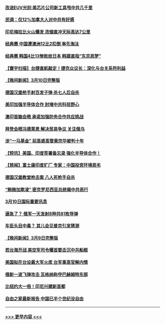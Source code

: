 #### [改进EUV光刻 美芯片公司新工具甩中共几千里](../pages/prog202/a103666733.md?t=03112143) 
#### [民调：仅12%加拿大人对中共有好感](../pages/prog202/a103666730.md?t=03112143) 
#### [印尼梅拉比火山爆发 浓烟直冲天际高达7公里](../pages/prog202/a103666751.md?t=03112143) 
#### [经典赛 中国遭澳洲12比2扣倒 率先淘汰](../pages/prog202/a103666735.md?t=03112143) 
#### [经典赛 韩国4比13惨败给日本 韩媒直指“东京恶梦”](../pages/prog202/a103666686.md?t=03112143) 
#### [【寰宇扫描】台捷直航敲定！捷克众议长：深化与台关系符利益](../pages/prog202/a103666615.md?t=03112143) 
#### [【晚间新闻】3月10日完整版](../pages/prog202/a103666622.md?t=03112143) 
#### [德国汉堡枪手射百发子弹 杀七人后自杀](../pages/prog202/a103666502.md?t=03112143) 
#### [美印加强半导体合作 封堵中共科技野心](../pages/prog202/a103666495.md?t=03112143) 
#### [澳印首脑会晤 承诺加强防务合作共应挑战](../pages/prog202/a103666497.md?t=03112143) 
#### [拜登会晤冯德莱恩 解决贸易争议 关注俄乌](../pages/prog202/a103666493.md?t=03112143) 
#### [涉“一马基金” 前高盛高管黄宗华被判十年](../pages/prog202/a103666289.md?t=03112143) 
#### [【短讯】美国、印度签署备忘录 强化半导体合作！](../pages/prog202/a103666287.md?t=03112143) 
#### [【禁闻】富士康印度扩厂 专家：中国投资环境恶劣](../pages/prog202/a103666305.md?t=03112143) 
#### [德国汉堡教堂枪击案 八人死枪手自杀](../pages/prog202/a103666285.md?t=03112143) 
#### [“贿赂加欺凌” 密克罗尼西亚总统揭中共恶行](../pages/prog202/a103666070.md?t=03112143) 
#### [3月10日国际重要讯息](../pages/prog202/a103666080.md?t=03112143) 
#### [逼急了？ 俄军一天发射8种共81枚导弹](../pages/prog202/a103666067.md?t=03112143) 
#### [车臣头目中毒？ 其儿会见普京引发猜测](../pages/prog202/a103666073.md?t=03112143) 
#### [【晚间新闻】3月9日完整版](../pages/prog202/a103665881.md?t=03112143) 
#### [若台海开战 美空军司令曝首要击沉中共船舰](../pages/prog202/a103665886.md?t=03112143) 
#### [美国拟在台设最大军火库 台军事高官解内情](../pages/prog202/a103665876.md?t=03112143) 
#### [俄新一波飞弹攻击 瓦格纳称夺巴赫姆特东部](../pages/prog202/a103665884.md?t=03112143) 
#### [比纽约大一倍！印尼兴建新首都](../pages/prog202/a103665785.md?t=03112143) 
#### [自由之家最新报告 中国已半个世纪没自由](../pages/prog202/a103665787.md?t=03112143) 

----
#### [ >>> 更早内容 <<< ](../indexes/prog202-earlier.md)
